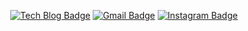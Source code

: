 <div align=center>

  [![Tech Blog Badge](http://img.shields.io/badge/-Tech%20blog-black?style=flat-square&logo=github&link=https://youthfulhps.dev/)](https://youthfulhps.dev/)
[![Gmail Badge](https://img.shields.io/badge/Gmail-d14836?style=flat-square&logo=Gmail&logoColor=white&link=mailto:ybh942002@gmail.com)](mailto:ybh942002@gmail.com)
[![Instagram Badge](https://img.shields.io/badge/Instagram-E4405F?style=flat-square&logo=instagram&logoColor=white&link=https://www.instagram.com/youthfulhps/)](https://www.instagram.com/youthfulhps/)  
</div>

